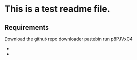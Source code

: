 # This is a test readme file.

## Requirements
Download the github repo downloader
pastebin run p8PJVxC4

* 
*